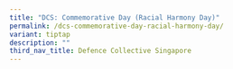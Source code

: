 ```yaml
---
title: "DCS: Commemorative Day (Racial Harmony Day)"
permalink: /dcs-commemorative-day-racial-harmony-day/
variant: tiptap
description: ""
third_nav_title: Defence Collective Singapore
---
```

